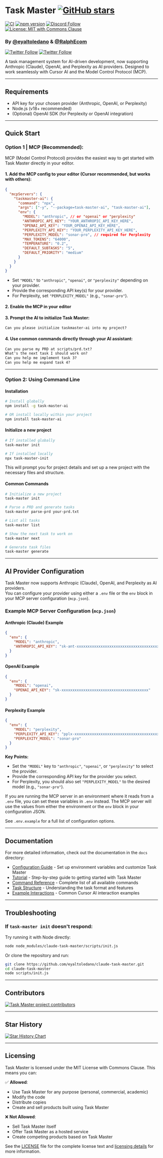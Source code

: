 # Task Master [![GitHub stars](https://img.shields.io/github/stars/eyaltoledano/claude-task-master?style=social)](https://github.com/eyaltoledano/claude-task-master/stargazers)

[![CI](https://github.com/eyaltoledano/claude-task-master/actions/workflows/ci.yml/badge.svg)](https://github.com/eyaltoledano/claude-task-master/actions/workflows/ci.yml) [![npm version](https://badge.fury.io/js/task-master-ai.svg)](https://badge.fury.io/js/task-master-ai) [![Discord Follow](https://dcbadge.limes.pink/api/server/https://discord.gg/2ms58QJjqp?style=flat)](https://discord.gg/2ms58QJjqp) [![License: MIT with Commons Clause](https://img.shields.io/badge/license-MIT%20with%20Commons%20Clause-blue.svg)](LICENSE)

### By [@eyaltoledano](https://x.com/eyaltoledano) & [@RalphEcom](https://x.com/RalphEcom)

[![Twitter Follow](https://img.shields.io/twitter/follow/eyaltoledano?style=flat)](https://x.com/eyaltoledano)
[![Twitter Follow](https://img.shields.io/twitter/follow/RalphEcom?style=flat)](https://x.com/RalphEcom)

A task management system for AI-driven development, now supporting Anthropic (Claude), OpenAI, and Perplexity as AI providers. Designed to work seamlessly with Cursor AI and the Model Control Protocol (MCP).

---

## Requirements

- API key for your chosen provider (Anthropic, OpenAI, or Perplexity)
- Node.js (v18+ recommended)
- (Optional) OpenAI SDK (for Perplexity or OpenAI integration)

---

## Quick Start

### Option 1 | MCP (Recommended):

MCP (Model Control Protocol) provides the easiest way to get started with Task Master directly in your editor.

#### 1. Add the MCP config to your editor (Cursor recommended, but works with others):

```json
{
  "mcpServers": {
    "taskmaster-ai": {
      "command": "npx",
      "args": ["-y", "--package=task-master-ai", "task-master-ai"],
      "env": {
        "MODEL": "anthropic", // or "openai" or "perplexity"
        "ANTHROPIC_API_KEY": "YOUR_ANTHROPIC_API_KEY_HERE",
        "OPENAI_API_KEY": "YOUR_OPENAI_API_KEY_HERE",
        "PERPLEXITY_API_KEY": "YOUR_PERPLEXITY_API_KEY_HERE",
        "PERPLEXITY_MODEL": "sonar-pro", // required for Perplexity
        "MAX_TOKENS": "64000",
        "TEMPERATURE": "0.2",
        "DEFAULT_SUBTASKS": "5",
        "DEFAULT_PRIORITY": "medium"
      }
    }
  }
}
```

- Set `"MODEL"` to `"anthropic"`, `"openai"`, or `"perplexity"` depending on your provider.
- Provide the corresponding API key(s) for your provider.
- For Perplexity, set `"PERPLEXITY_MODEL"` (e.g., `"sonar-pro"`).

#### 2. Enable the MCP in your editor

#### 3. Prompt the AI to initialize Task Master:

```
Can you please initialize taskmaster-ai into my project?
```

#### 4. Use common commands directly through your AI assistant:

```txt
Can you parse my PRD at scripts/prd.txt?
What's the next task I should work on?
Can you help me implement task 3?
Can you help me expand task 4?
```

---

### Option 2: Using Command Line

#### Installation

```bash
# Install globally
npm install -g task-master-ai

# OR install locally within your project
npm install task-master-ai
```

#### Initialize a new project

```bash
# If installed globally
task-master init

# If installed locally
npx task-master-init
```

This will prompt you for project details and set up a new project with the necessary files and structure.

#### Common Commands

```bash
# Initialize a new project
task-master init

# Parse a PRD and generate tasks
task-master parse-prd your-prd.txt

# List all tasks
task-master list

# Show the next task to work on
task-master next

# Generate task files
task-master generate
```

---

## AI Provider Configuration

Task Master now supports Anthropic (Claude), OpenAI, and Perplexity as AI providers.  
You can configure your provider using either a `.env` file or the `env` block in your MCP server configuration (`mcp.json`).

### Example MCP Server Configuration (`mcp.json`)

#### Anthropic (Claude) Example
```json
{
  "env": {
    "MODEL": "anthropic",
    "ANTHROPIC_API_KEY": "sk-ant-xxxxxxxxxxxxxxxxxxxxxxxxxxxxxxxxxxxxxxxxxxxxxxxx"
  }
}
```

#### OpenAI Example
```json
{
  "env": {
    "MODEL": "openai",
    "OPENAI_API_KEY": "sk-xxxxxxxxxxxxxxxxxxxxxxxxxxxxxxxxxxxxxxxx"
  }
}
```

#### Perplexity Example
```json
{
  "env": {
    "MODEL": "perplexity",
    "PERPLEXITY_API_KEY": "pplx-xxxxxxxxxxxxxxxxxxxxxxxxxxxxxxxxxxxxxxxx",
    "PERPLEXITY_MODEL": "sonar-pro"
  }
}
```

**Key Points:**
- Set the `"MODEL"` key to `"anthropic"`, `"openai"`, or `"perplexity"` to select the provider.
- Provide the corresponding API key for the provider you select.
- For Perplexity, you should also set `"PERPLEXITY_MODEL"` to the desired model (e.g., `"sonar-pro"`).

If you are running the MCP server in an environment where it reads from a `.env` file, you can set these variables in `.env` instead. The MCP server will use the values from either the environment or the `env` block in your configuration JSON.

See `.env.example` for a full list of configuration options.

---

## Documentation

For more detailed information, check out the documentation in the `docs` directory:

- [Configuration Guide](docs/configuration.md) - Set up environment variables and customize Task Master
- [Tutorial](docs/tutorial.md) - Step-by-step guide to getting started with Task Master
- [Command Reference](docs/command-reference.md) - Complete list of all available commands
- [Task Structure](docs/task-structure.md) - Understanding the task format and features
- [Example Interactions](docs/examples.md) - Common Cursor AI interaction examples

---

## Troubleshooting

### If `task-master init` doesn't respond:

Try running it with Node directly:

```bash
node node_modules/claude-task-master/scripts/init.js
```

Or clone the repository and run:

```bash
git clone https://github.com/eyaltoledano/claude-task-master.git
cd claude-task-master
node scripts/init.js
```

---

## Contributors

<a href="https://github.com/eyaltoledano/claude-task-master/graphs/contributors">
  <img src="https://contrib.rocks/image?repo=eyaltoledano/claude-task-master" alt="Task Master project contributors" />
</a>

---

## Star History

[![Star History Chart](https://api.star-history.com/svg?repos=eyaltoledano/claude-task-master&type=Timeline)](https://www.star-history.com/#eyaltoledano/claude-task-master&Timeline)

---

## Licensing

Task Master is licensed under the MIT License with Commons Clause. This means you can:

✅ **Allowed**:

- Use Task Master for any purpose (personal, commercial, academic)
- Modify the code
- Distribute copies
- Create and sell products built using Task Master

❌ **Not Allowed**:

- Sell Task Master itself
- Offer Task Master as a hosted service
- Create competing products based on Task Master

See the [LICENSE](LICENSE) file for the complete license text and [licensing details](docs/licensing.md) for more information.
